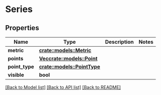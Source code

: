# Series

## Properties

Name | Type | Description | Notes
------------ | ------------- | ------------- | -------------
**metric** | [**crate::models::Metric**](metric.md) |  | 
**points** | [**Vec<crate::models::Point>**](point.md) |  | 
**point_type** | [**crate::models::PointType**](pointType.md) |  | 
**visible** | **bool** |  | 

[[Back to Model list]](../README.md#documentation-for-models) [[Back to API list]](../README.md#documentation-for-api-endpoints) [[Back to README]](../README.md)


